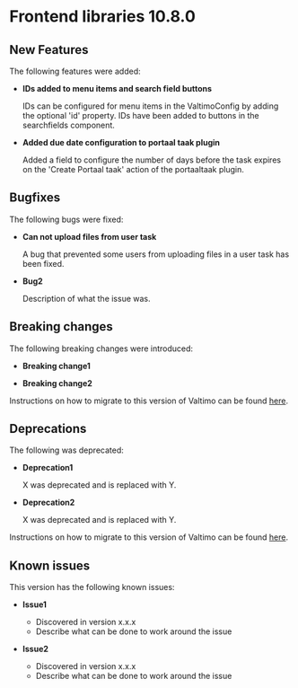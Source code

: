 # Frontend libraries 10.8.0

## New Features

The following features were added:

* **IDs added to menu items and search field buttons**

  IDs can be configured for menu items in the ValtimoConfig by adding the optional 'id' property. IDs have been added to buttons in the searchfields component.

* **Added due date configuration to portaal taak plugin**

  Added a field to configure the number of days before the task expires on the 'Create Portaal taak' action of the portaaltaak plugin.

## Bugfixes

The following bugs were fixed:

* **Can not upload files from user task**

  A bug that prevented some users from uploading files in a user task has been fixed.

* **Bug2**

  Description of what the issue was.

## Breaking changes

The following breaking changes were introduced:

* **Breaking change1**

* **Breaking change2**

Instructions on how to migrate to this version of Valtimo can be found [here](migration.md).

## Deprecations

The following was deprecated:

* **Deprecation1**

  X was deprecated and is replaced with Y.
* **Deprecation2**

  X was deprecated and is replaced with Y.

Instructions on how to migrate to this version of Valtimo can be found [here](migration.md).

## Known issues

This version has the following known issues:

* **Issue1**
    * Discovered in version x.x.x
    * Describe what can be done to work around the issue

* **Issue2**
    * Discovered in version x.x.x
    * Describe what can be done to work around the issue
